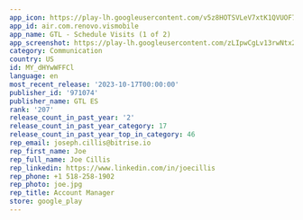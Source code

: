 ```yaml
---
app_icon: https://play-lh.googleusercontent.com/v5z8HOTSVLeV7xtK1QVUOF71AkxvGSsIV0tp1T7mSRkCIj9tcGh5zZd-7F8d8MgNeHK4
app_id: air.com.renovo.vismobile
app_name: GTL - Schedule Visits (1 of 2)
app_screenshot: https://play-lh.googleusercontent.com/zLIpwCgLv13rwNtx2eiuyUoZj6T7HhekeHljAUafELigSrurDvrhhetr_nhLUG7Sfuw
category: Communication
country: US
id: MY_dHYwWFFCl
language: en
most_recent_release: '2023-10-17T00:00:00'
publisher_id: '971074'
publisher_name: GTL ES
rank: '207'
release_count_in_past_year: '2'
release_count_in_past_year_category: 17
release_count_in_past_year_top_in_category: 46
rep_email: joseph.cillis@bitrise.io
rep_first_name: Joe
rep_full_name: Joe Cillis
rep_linkedin: https://www.linkedin.com/in/joecillis
rep_phone: +1 518-258-1902
rep_photo: joe.jpg
rep_title: Account Manager
store: google_play
---
```

